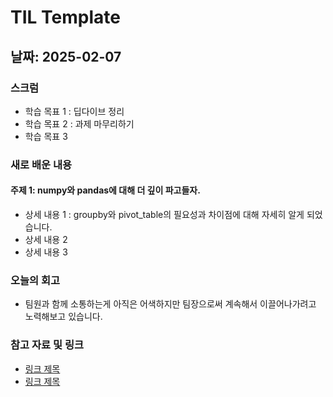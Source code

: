# TIL Template

## 날짜: 2025-02-07

### 스크럼
- 학습 목표 1 : 딥다이브 정리
- 학습 목표 2 : 과제 마무리하기
- 학습 목표 3

### 새로 배운 내용
#### 주제 1: numpy와 pandas에 대해 더 깊이 파고들자.
- 상세 내용 1 : groupby와 pivot_table의 필요성과 차이점에 대해 자세히 알게 되었습니다.
- 상세 내용 2
- 상세 내용 3

### 오늘의 회고
- 팀원과 함께 소통하는게 아직은 어색하지만 팀장으로써 계속해서 이끌어나가려고 노력해보고 있습니다.

### 참고 자료 및 링크
- [링크 제목](URL)
- [링크 제목](URL)
